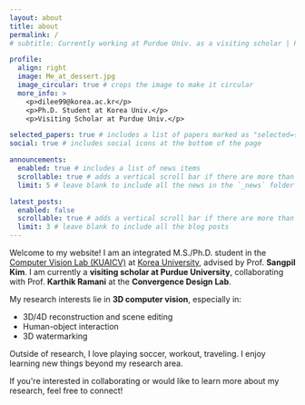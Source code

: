 ```yaml
---
layout: about
title: about
permalink: /
# subtitle: Currently working at Purdue Univ. as a visiting scholar | Ph.D. Student at Korea Univ.

profile:
  align: right
  image: Me_at_dessert.jpg
  image_circular: true # crops the image to make it circular
  more_info: >
    <p>dilee99@korea.ac.kr</p>
    <p>Ph.D. Student at Korea Univ.</p>
    <p>Visiting Scholar at Purdue Univ.</p>

selected_papers: true # includes a list of papers marked as "selected={true}"
social: true # includes social icons at the bottom of the page

announcements:
  enabled: true # includes a list of news items
  scrollable: true # adds a vertical scroll bar if there are more than 3 news items
  limit: 5 # leave blank to include all the news in the `_news` folder

latest_posts:
  enabled: false
  scrollable: true # adds a vertical scroll bar if there are more than 3 new posts items
  limit: 3 # leave blank to include all the blog posts
---
```


Welcome to my website! I am an integrated M.S./Ph.D. student in the [Computer Vision Lab (KUAICV)](https://cvlab.korea.ac.kr) at [Korea University](https://www.korea.ac.kr), advised by Prof. **Sangpil Kim**. I am currently a **visiting scholar at Purdue University**, collaborating with Prof. **Karthik Ramani** at the **Convergence Design Lab**.

My research interests lie in **3D computer vision**, especially in:
- 3D/4D reconstruction and scene editing  
- Human-object interaction  
- 3D watermarking

Outside of research, I love playing soccer, workout, traveling. I enjoy learning new things beyond my research area.

If you're interested in collaborating or would like to learn more about my research, feel free to connect!